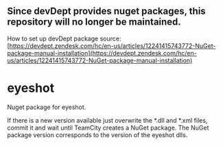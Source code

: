 ## Since devDept provides nuget packages, this repository will no longer be maintained.
How to set up devDept package source:
[https://devdept.zendesk.com/hc/en-us/articles/12241415743772-NuGet-package-manual-installation](https://devdept.zendesk.com/hc/en-us/articles/12241415743772-NuGet-package-manual-installation)

eyeshot
=======


Nuget package for eyeshot.

If there is a new version available just overwrite the *.dll and *.xml files, commit it and wait until TeamCity creates a NuGet package.
The NuGet package version corresponds to the version of the eyeshot dlls.
